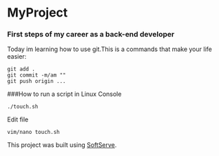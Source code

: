 # MyProject

### First steps of my career as a back-end developer


Today im learning how to use git.This is a commands that make your life easier:

```
git add .
git commit -m/am ""
git push origin ...
```

###How to run a script in Linux Console


```
./touch.sh	
```
Edit file

```
vim/nano touch.sh
```



This project was built using [SoftServe](https://career.softserveinc.com/en-us/learning-and-certification).




